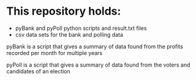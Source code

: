 # This repository holds: 
* pyBank and pyPoll python scripts and result.txt files
* csv data sets for the bank and polling data

pyBank is a script that gives a summary of data found from the profits recorded per month for multiple years

pyPoll is a script that gives a summary of data found from the voters and candidates of an election
